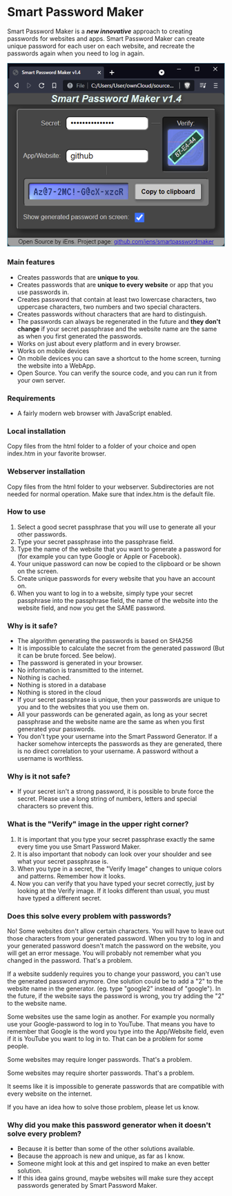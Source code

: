 # Smart Password Maker

Smart Password Maker is a ***new innovative*** approach to creating passwords for websites and apps.
Smart Password Maker can create unique password for each user on each website, and recreate the passwords again when you need to log in again.

![Screenshot](screenshot.png)

### Main features
- Creates passwords that are **unique to you**.
- Creates passwords that are **unique to every website** or app that you use passwords in.
- Creates password that contain at least two lowercase characters, two uppercase characters, two numbers and two special characters.
- Creates passwords without characters that are hard to distinguish.
- The passwords can always be regenerated in the future and **they don't change** if your secret passphrase and the website name are the same as when you first generated the passwords.
- Works on just about every platform and in every browser.
- Works on mobile devices
- On mobile devices you can save a shortcut to the home screen, turning the website into a WebApp.
- Open Source. You can verify the source code, and you can run it from your own server.

### Requirements
- A fairly modern web browser with JavaScript enabled.

### Local installation
Copy files from the html folder to a folder of your choice and open index.htm in your favorite browser.

### Webserver installation
Copy files from the html folder to your webserver. Subdirectories are not needed for normal operation. Make sure that index.htm is the default file.

### How to use
1. Select a good secret passphrase that you will use to generate all your other passwords.
2. Type your secret passphrase into the passphrase field.
3. Type the name of the website that you want to generate a password for (for example you can type Google or Apple or Facebook).
4. Your unique password can now be copied to the clipboard or be shown on the screen.
5. Create unique passwords for every website that you have an account on.
6. When you want to log in to a website, simply type your secret passphrase into the passphrase field, the name of the website into the website field, and now you get the SAME password.

### Why is it safe?
- The algorithm generating the passwords is based on SHA256
- It is impossible to calculate the secret from the generated password (But it can be brute forced. See below).
- The password is generated in your browser.
- No information is transmitted to the internet.
- Nothing is cached.
- Nothing is stored in a database
- Nothing is stored in the cloud
- If your secret passphrase is unique, then your passwords are unique to you and to the websites that you use them on.
- All your passwords can be generated again, as long as your secret passphrase and the website name are the same as when you first generated your passwords.
- You don't type your username into the Smart Password Generator. If a hacker somehow intercepts the passwords as they are generated, there is no direct correlation to your username. A password without a username is worthless.

### Why is it not safe?
- If your secret isn't a strong password, it is possible to brute force the secret. Please use a long string of numbers, letters and special characters so prevent this.

### What is the "Verify" image in the upper right corner?
1. It is important that you type your secret passphrase exactly the same every time you use Smart Password Maker.
2. It is also important that nobody can look over your shoulder and see what your secret passphrase is.
3. When you type in a secret, the "Verify Image" changes to unique colors and patterns. Remember how it looks.
4. Now you can verify that you have typed your secret correctly, just by looking at the Verify image. If it looks different than usual, you must have typed a different secret.

### Does this solve every problem with passwords?
No! Some websites don't allow certain characters. You will have to leave out those characters from your generated password. When you try to log in and your generated password doesn't match the password on the website, you will get an error message. You will probably not remember what you changed in the password. That's a problem.

If a website suddenly requires you to change your password, you can't use the generated password anymore. One solution could be to add a "2" to the website name in the generator. (eg. type "google2" instead of "google"). In the future, if the website says the password is wrong, you try adding the "2" to the website name.

Some websites use the same login as another. For example you normally use your Google-password to log in to YouTube. That means you have to remember that Google is the word you type into the App/Website field, even if it is YouTube you want to log in to. That can be a problem for some people.

Some websites may require longer passwords. That's a problem.

Some websites may require shorter passwords. That's a problem.

It seems like it is impossible to generate passwords that are compatible with every website on the internet.

If you have an idea how to solve those problem, please let us know.

### Why did you make this password generator when it doesn't solve every problem?
- Because it is better than some of the other solutions available.
- Because the approach is new and unique, as far as I know.
- Someone might look at this and get inspired to make an even better solution.
- If this idea gains ground, maybe websites will make sure they accept passwords generated by Smart Password Maker.


